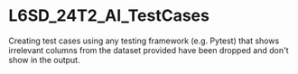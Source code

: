 # L6SD_24T2_AI_TestCases
Creating test cases using any testing framework (e.g. Pytest) that shows irrelevant columns from the dataset provided have been dropped and don't show in the output.
